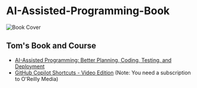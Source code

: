 # AI-Assisted-Programming-Book
![Book Cover](https://github.com/ttaulli/AI-Assisted-Programming-Book/blob/main/images/book_cover.png?raw=true)

## Tom's Book and Course

- [AI-Assisted Programming: Better Planning, Coding, Testing, and Deployment](https://amzn.to/48qeAa9)
- [GitHub Copilot Shortcuts - Video Edition](https://learning.oreilly.com/playlists/52fae684-596f-4862-a900-a60478a58901/) (Note:  You need a subscription to O'Reilly Media)
